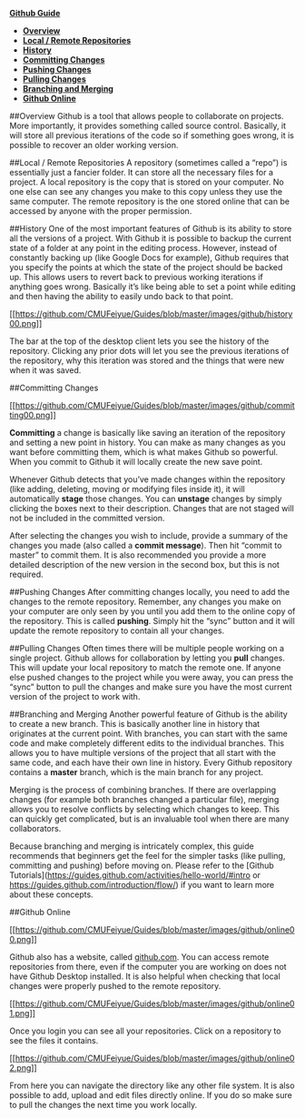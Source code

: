 **[Github Guide](Github-Guide)**
* **[Overview](Github-Guide#overview)**
* **[Local / Remote Repositories](Github-Guide#local--remote-repositories)**
* **[History](Github-Guide#history)**
* **[Committing Changes](Github-Guide#committing-changes)**
* **[Pushing Changes](Github-Guide#pushing-changes)**
* **[Pulling Changes](Github-Guide#pulling-changes)**
* **[Branching and Merging](Github-Guide#branching-and-merging)**
* **[Github Online](Github-Guide#github-online)**

##Overview
Github is a tool that allows people to collaborate on projects. More importantly, it provides something called source control. Basically, it will store all previous iterations of the code so if something goes wrong, it is possible to recover an older working version.

##Local / Remote Repositories
A repository (sometimes called a “repo”) is essentially just a fancier folder. It can store all the necessary files for a project. A local repository is the copy that is stored on your computer. No one else can see any changes you make to this copy unless they use the same computer. The remote repository is the one stored online that can be accessed by anyone with the proper permission. 

##History
One of the most important features of Github is its ability to store all the versions of a project. With Github it is possible to backup the current state of a folder at any point in the editing process. However, instead of constantly backing up (like Google Docs for example), Github requires that you specify the points at which the state of the project should be backed up. This allows users to revert back to previous working iterations if anything goes wrong. Basically it’s like being able to set a point while editing and then having the ability to easily undo back to that point.

[[https://github.com/CMUFeiyue/Guides/blob/master/images/github/history00.png]]

The bar at the top of the desktop client lets you see the history of the repository. Clicking any prior dots will let you see the previous iterations of the repository, why this iteration was stored and the things that were new when it was saved. 

##Committing Changes

[[https://github.com/CMUFeiyue/Guides/blob/master/images/github/committing00.png]]

**Committing** a change is basically like saving an iteration of the repository and setting a new point in history. You can make as many changes as you want before committing them, which is what makes Github so powerful. When you commit to Github it will locally create the new save point.

Whenever Github detects that you’ve made changes within the repository (like adding, deleting, moving or modifying files inside it), it will automatically **stage** those changes. You can **unstage** changes by simply clicking the boxes next to their description. Changes that are not staged will not be included in the committed version.

After selecting the changes you wish to include, provide a summary of the changes you made (also called a **commit message**). Then hit “commit to master” to commit them. It is also recommended you provide a more detailed description of the new version in the second box, but this is not required.

##Pushing Changes
After committing changes locally, you need to add the changes to the remote repository. Remember, any changes you make on your computer are only seen by you until you add them to the online copy of the repository. This is called **pushing**. Simply hit the “sync” button and it will update the remote repository to contain all your changes.

##Pulling Changes
Often times there will be multiple people working on a single project. Github allows for collaboration by letting you **pull** changes. This will update your local repository to match the remote one. If anyone else pushed changes to the project while you were away, you can press the “sync” button to pull the changes and make sure you have the most current version of the project to work with.

##Branching and Merging
Another powerful feature of Github is the ability to create a new branch. This is basically another line in history that originates at the current point. With branches, you can start with the same code and make completely different edits to the individual branches. This allows you to have multiple versions of the project that all start with the same code, and each have their own line in history. Every Github repository contains a **master** branch, which is the main branch for any project.

Merging is the process of combining branches. If there are overlapping changes (for example both branches changed a particular file), merging allows you to resolve conflicts by selecting which changes to keep. This can quickly get complicated, but is an invaluable tool when there are many collaborators.

Because branching and merging  is intricately complex, this guide recommends that beginners get the feel for the simpler tasks (like pulling, committing and pushing) before moving on. Please refer to the [Github Tutorials](https://guides.github.com/activities/hello-world/#intro or https://guides.github.com/introduction/flow/) if you want to learn more about these concepts.

##Github Online

[[https://github.com/CMUFeiyue/Guides/blob/master/images/github/online00.png]]

Github also has a website, called [github.com](github.com). You can access remote repositories from there, even if the computer you are working on does not have Github Desktop installed. It is also helpful when checking that local changes were properly pushed to the remote repository.

[[https://github.com/CMUFeiyue/Guides/blob/master/images/github/online01.png]]

Once you login you can see all your repositories. Click on a repository to see the files it contains.

[[https://github.com/CMUFeiyue/Guides/blob/master/images/github/online02.png]]

From here you can navigate the directory like any other file system. It is also possible to add, upload and edit files directly online. If you do so make sure to pull the changes the next time you work locally.